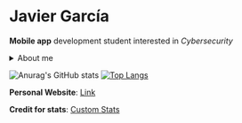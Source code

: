 # Javier García

**Mobile app** development student interested in *Cybersecurity* 

<details><summary>About me</summary>

  - 19 yo
  - Technical Degree in Mobile Apps Development(in progress)

</details>

![Anurag's GitHub stats](https://github-readme-stats.vercel.app/api?username=Javierg-g&show_icons=true&theme=dark&hide=prs,issues,contribs&hide_rank=true&title_color=74D0FF&text_color=34FD6E&icon_color=FF2B2B&border_color=FFFFFF&bg_color=DEG,000000,161616)
[![Top Langs](https://github-readme-stats.vercel.app/api/top-langs/?username=Javierg-g&layout=compact)](https://github.com/anuraghazra/github-readme-stat)

**Personal Website**: [Link](https://javierg-g.github.io)

__Credit for stats__: [Custom Stats](https://github.com/anuraghazra/github-readme-stats)

